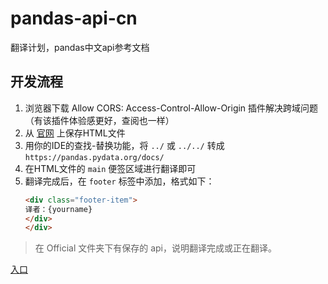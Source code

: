 # pandas-api-cn
翻译计划，pandas中文api参考文档
## 开发流程
1. 浏览器下载 Allow CORS: Access-Control-Allow-Origin 插件解决跨域问题（有该插件体验感更好，查阅也一样）
2. 从 [官网](https://pandas.pydata.org/docs/reference/index.html) 上保存HTML文件
3. 用你的IDE的查找-替换功能，将 `../` 或 `../../` 转成 `https://pandas.pydata.org/docs/`
4. 在HTML文件的 `main` 便签区域进行翻译即可
5. 翻译完成后，在 `footer` 标签中添加，格式如下：
    ```html
    <div class="footer-item">
    译者：{yourname}
    </div>
    </div>
    ```

> 在 Official 文件夹下有保存的 api，说明翻译完成或正在翻译。

[入口](https://mortal-94.github.io/pandas-api-cn/Personal)